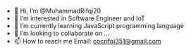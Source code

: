 - 👋 Hi, I’m @MuhammadRifqi20
- 👀 I’m interested in Software Engineer and IoT
- 🌱 I’m currently learning JavaScript programming language
- 💞️ I’m looking to collaborate on ...
- 📫 How to reach me Email: cocrifqi351@gmail.com

<!---
MuhammadRifqi20/MuhammadRifqi20 is a ✨ special ✨ repository because its `README.md` (this file) appears on your GitHub profile.
You can click the Preview link to take a look at your changes.
--->
